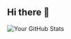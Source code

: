## Hi there 👋

![Your GitHub Stats](https://github-readme-stats.vercel.app/api?username=Eilvo&show_icons=true&theme=merko)

